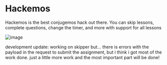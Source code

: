 # Hackemos
Hackemos is the best conjugemos hack out there. You can skip lessons, complete questions, change the timer, and more with support for all lessons

![image](https://github.com/user-attachments/assets/e8f42d43-53ea-4990-b24a-61a8a63806ff)

development update: working on skipper but...
there is errors with the payload in the request to submit the assignment, but i think i got most of the work done. just a little more work and the most important part will be done!
